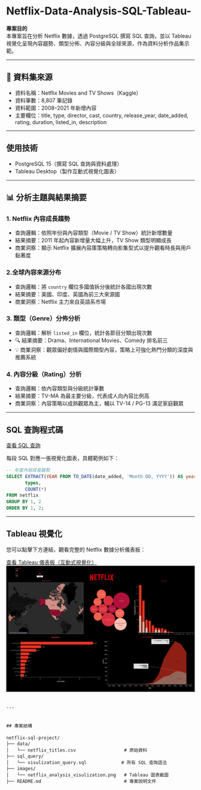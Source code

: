 # Netflix-Data-Analysis-SQL-Tableau-

 **專案目的**  
本專案旨在分析 Netflix 數據，透過 PostgreSQL 撰寫 SQL 查詢，並以 Tableau 視覺化呈現內容趨勢、類型分佈、內容分級與全球來源，作為資料分析作品集示範。

---

## 📂 資料集來源
- 資料名稱：Netflix Movies and TV Shows（Kaggle）  
- 資料筆數：8,807 筆記錄  
- 資料範圍：2008–2021 年新增內容  
- 主要欄位：title, type, director, cast, country, release_year, date_added, rating, duration, listed_in, description

---

## 使用技術
- PostgreSQL 15（撰寫 SQL 查詢與資料處理）
- Tableau Desktop（製作互動式視覺化圖表）

---

## 📊 分析主題與結果摘要

### 1. Netflix 內容成長趨勢
- 查詢邏輯：依照年份與內容類型（Movie / TV Show）統計新增數量
- 結果摘要：2011 年起內容新增量大幅上升，TV Show 類型明顯成長
- 商業洞察：顯示 Netflix 擴展內容庫策略轉向影集型式以提升觀看時長與用戶黏著度

### 2.全球內容來源分布
- 查詢邏輯：將 `country` 欄位多國值拆分後統計各國出現次數
- 結果摘要：美國、印度、英國為前三大來源國
- 商業洞察：Netflix 主力來自英語系市場

### 3. 類型（Genre）分佈分析
- 查詢邏輯：解析 `listed_in` 欄位，統計各節目分類出現次數
- 🔍 結果摘要：Drama、International Movies、Comedy 排名前三
- 💡 商業洞察：觀眾偏好劇情與國際類型內容，策略上可強化熱門分類的深度與推薦系統

### 4. 內容分級（Rating）分析
- 查詢邏輯：依內容類型與分級統計筆數
- 結果摘要：TV-MA 為最主要分級，代表成人向內容比例高
- 商業洞察：內容策略以成熟觀眾為主，輔以 TV-14 / PG-13 滿足家庭觀眾

---

## SQL 查詢程式碼

[查看 SQL 查詢](./sql_query/visulization_query.sql)

每段 SQL 對應一張視覺化圖表，具體範例如下：
```sql
-- 年度內容成長趨勢
SELECT EXTRACT(YEAR FROM TO_DATE(date_added, 'Month DD, YYYY')) AS year,
       types,
       COUNT(*)
FROM netflix
GROUP BY 1, 2
ORDER BY 1, 2;
```

---

## Tableau 視覺化

您可以點擊下方連結，觀看完整的 Netflix 數據分析儀表板：

[查看 Tableau 儀表板（互動式視覺化）](https://public.tableau.com/app/profile/chu.pei.hsin/viz/netflix_project_17443086344970/2#1)  
![Netflix Tableau 儀表板預覽](images/netflix_analysis_visulization.png)

```

---


## 專案結構

netflix-sql-project/
├── data/
│   └── netflix_titles.csv                  # 原始資料
├── sql_query/
│   └── visulization_query.sql             # 所有 SQL 查詢語法
├── images/
│   └── netflix_analysis_visulization.png   # Tableau 圖表截圖
├── README.md                               # 專案說明文件
